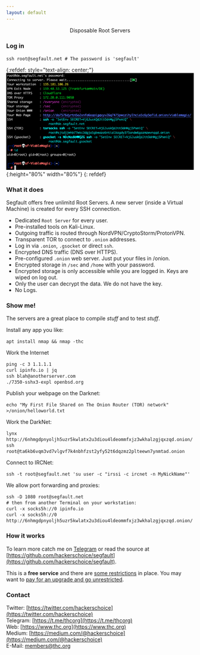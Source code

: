 ```yaml
---
layout: default
---
```


<div style="text-align:center">Disposable Root Servers</div>

<div style="width:80%; margin:auto">
</div>

### Log in

```shell
ssh root@segfault.net # The password is 'segfault'
```

{:refdef: style="text-align: center;"}
![login screen](sf-login.png){:height="80%" width="80%"}
{: refdef}

### What it does

Segfault offers free unlimitd Root Servers. A new server (inside a Virtual Machine) is created for every SSH connection. 

* Dedicated ```Root Server``` for every user.
* Pre-installed tools on Kali-Linux.
* Outgoing traffic is routed through NordVPN/CryptoStorm/ProtonVPN.
* Transparent TOR to connect to ```.onion``` addresses.
* Log in via ```.onion```, ```.gsocket``` or direct ```ssh```.
* Encrypted DNS traffic (DNS over HTTPS).
* Pre-configured ```.onion``` web server. Just put your files in /onion.
* Encrypted storage in ```/sec``` and ```/home``` with your password. 
* Encrypted storage is only accessible while you are logged in. Keys are wiped on log out.
* Only the user can decrypt the data. We do not have the key.
* No Logs.

### Show me!

The servers are a great place to compile *stuff* and to test *stuff*.

Install any app you like:
```shell
apt install nmap && nmap -thc
```

Work the Internet
```shell
ping -c 3 1.1.1.1
curl ipinfo.io | jq
ssh blah@anotherserver.com
./7350-sshx3-expl openbsd.org
```

Publish your webpage on the Darknet:
```shell
echo "My First File Shared on The Onion Router (TOR) network" >/onion/helloworld.txt
```

Work the DarkNet:
```shell
lynx http://6nhmgdpnyoljh5uzr5kwlatx2u3diou4ldeommfxjz3wkhalzgjqxzqd.onion/
ssh root@ta6kb6vqm3vd7vlgvf7k4nbhfzst2yfy52t6dqzmz2plteewn7ynmtad.onion
```

Connect to IRCNet:
```shell
ssh -t root@segfault.net 'su user -c "irssi -c ircnet -n MyNickName"'
```

We allow port forwarding and proxies:
```shell
ssh -D 1080 root@segfault.net
# then from another Terminal on your workstation:
curl -x socks5h://0 ipinfo.io
curl -x socks5h://0 http://6nhmgdpnyoljh5uzr5kwlatx2u3diou4ldeommfxjz3wkhalzgjqxzqd.onion/ 
```

### How it works

To learn more catch me on [Telegram](https://t.me/thcorg) or read the source at [https://github.com/hackerschoice/segfault](https://github.com/hackerschoice/segfault).

This is a **free service** and there are [some restrictions](youcheapfuck) in place. You may want to [pay for an upgrade and go unrestricted](buy-an-upgrade).

### Contact

Twitter: [https://twitter.com/hackerschoice](https://twitter.com/hackerschoice)  
Telegram: [https://t.me/thcorg](https://t.me/thcorg)  
Web: [https://www.thc.org](https://www.thc.org)  
Medium: [https://medium.com/@hackerschoice](https://medium.com/@hackerschoice)  
E-Mail: members@thc.org  

